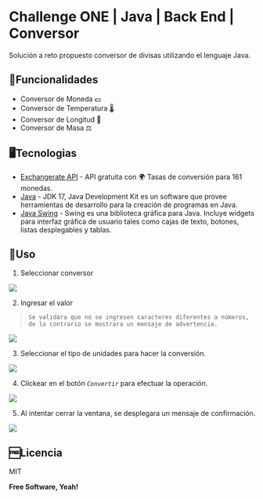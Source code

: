 # Challenge ONE | Java | Back End | Conversor


Solución a reto propuesto conversor de divisas utilizando el lenguaje Java.

## 🔧Funcionalidades

- Conversor de Moneda 💵
- Conversor de Temperatura 🌡
- Conversor de Longitud ️📏
- Conversor de Masa ⚖️

## 🖥️Tecnologias

- [Exchangerate API](https://app.exchangerate-api.com) - API gratuita con 🌍 Tasas de conversión para 161 monedas.
- [Java](https://www.oracle.com/java/technologies/java-se-glance.html) - JDK 17, Java Development Kit es un software que provee herramientas de desarrollo para la creación de programas en Java.
- [Java Swing](https://docs.oracle.com/javase/tutorial/uiswing/start/index.html) - Swing es una biblioteca gráfica para Java. Incluye widgets para interfaz gráfica de usuario tales como cajas de texto, botones, listas desplegables y tablas.

## 💽Uso
1. Seleccionar conversor

![](https://i.postimg.cc/rzQ6VX9K/1.png)

2. Ingresar el valor

>`Se validara que no se ingresen caracteres diferentes a números, de lo contrario se mostrara un mensaje de advertencia.`

![](https://i.postimg.cc/vcNpnrky/4.png)

3. Seleccionar el tipo de unidades para hacer la conversión.

![](https://i.postimg.cc/XpJRXH2x/2.png)

4. Clickear en el botón _`Convertir`_ para efectuar la operación.

![](https://i.postimg.cc/mP1KycWH/3.png)

5. Al intentar cerrar la ventana, se desplegara un mensaje de confirmación.

![](https://i.postimg.cc/gwv51fJc/6.png)

## 🆓Licencia

MIT

**Free Software, Yeah!**